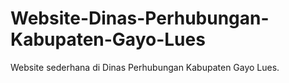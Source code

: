 # Website-Dinas-Perhubungan-Kabupaten-Gayo-Lues
Website sederhana di Dinas Perhubungan Kabupaten Gayo Lues.
